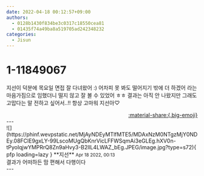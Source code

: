 ```yaml
---
date: 2022-04-18 00:12:57+09:00
authors:
  - 0128b1430f834be3c0317c18550cea81
  - 01435f74a49ba8a519705ad242348232
categories:
  - Jisun
---
```


# 1-11849067

<div class="post-container" markdown="1">
<div class="content-container md-sidebar__scrollwrap" markdown="1">

지선이 덕분에 목요일 면접 잘 다녀왔어 :) 어차피 못 봐도 떨어지기 밖에 더 하겠어 라는 마음가짐으로 임했더니 떨지 않고 잘 볼 수 있었어 ㅎㅎ 결과는 아직 안 나왔지만 그래도 고맙다는 말 전하고 싶어서..!! 항상 고마워 지선아♡

</div>
</div>

<div style="text-align: right;" markdown="1">
<a href="https://weverse.io/fromis9/fanpost/1-11849067" style="text-align: right;">:material-share:{.big-emoji}</a>
</div>
---

<div class="comments-container md-sidebar__scrollwrap" markdown="1">
<div class="comment" markdown="1">
<div class='id-container' markdown="1">
![](https://phinf.wevpstatic.net/MjAyNDEyMTlfMTE5/MDAxNzM0NTgzMjY0NDEy.08FClE9gxLY-99LscoMUgQbKnrVicLFFWSqmAi3eGLEg.hXV0n-tPyoIqjwYMPRrQ8Zn9aHvy3-B2llL4LWAZ_bEg.JPEG/image.jpg?type=s72){ pfp loading=lazy }
**<span class="artist">지선</span>** <small>Apr 18 2022, 00:13</small><br>
</div>
<div class='comment-body' markdown="1">
결과가 어떠하든 맘 편해서 다행이다
</div>
</div>
</div>
---
